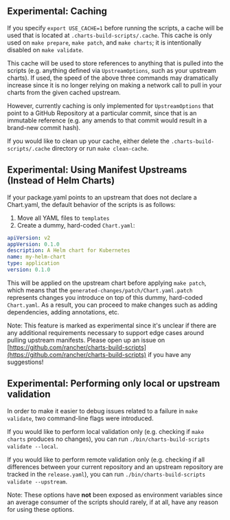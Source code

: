 ## Experimental: Caching

If you specify `export USE_CACHE=1` before running the scripts, a cache will be used that is located at `.charts-build-scripts/.cache`. This cache is only used on `make prepare`, `make patch`, and `make charts`; it is intentionally disabled on `make validate`.

This cache will be used to store references to anything that is pulled into the scripts (e.g. anything defined via `UpstreamOptions`, such as your upstream charts). If used, the speed of the above three commands may dramatically increase since it is no longer relying on making a network call to pull in your charts from the given cached upstream.

However, currently caching is only implemented for `UpstreamOptions` that point to a GitHub Repository at a particular commit, since that is an immutable reference (e.g. any amends to that commit would result in a brand-new commit hash).

If you would like to clean up your cache, either delete the `.charts-build-scripts/.cache` directory or run `make clean-cache`.

## Experimental: Using Manifest Upstreams (Instead of Helm Charts)

If your package.yaml points to an upstream that does not declare a Chart.yaml, the default behavior of the scripts is as follows:
1) Move all YAML files to `templates`
2) Create a dummy, hard-coded `Chart.yaml`:

```yaml
apiVersion: v2
appVersion: 0.1.0
description: A Helm chart for Kubernetes
name: my-helm-chart
type: application
version: 0.1.0
```

This will be applied on the upstream chart before applying `make patch`, which means that the `generated-changes/patch/Chart.yaml.patch` represents changes you introduce on top of this dummy, hard-coded `Chart.yaml`. As a result, you can proceed to make changes such as adding dependencies, adding annotations, etc.

Note: This feature is marked as experimental since it's unclear if there are any additional requirements necessary to support edge cases around pulling upstream manifests. Please open up an issue on [https://github.com/rancher/charts-build-scripts](https://github.com/rancher/charts-build-scripts) if you have any suggestions!

## Experimental: Performing only local or upstream validation

In order to make it easier to debug issues related to a failure in `make validate`, two command-line flags were introduced.

If you would like to perform local validation only (e.g. checking if `make charts` produces no changes), you can run `./bin/charts-build-scripts validate --local`.

If you would like to perform remote validation only (e.g. checking if all differences between your current repository and an upstream repository are tracked in the `release.yaml`), you can run `./bin/charts-build-scripts validate --upstream`.

Note: These options have **not** been exposed as environment variables since an average consumer of the scripts should rarely, if at all, have any reason for using these options.